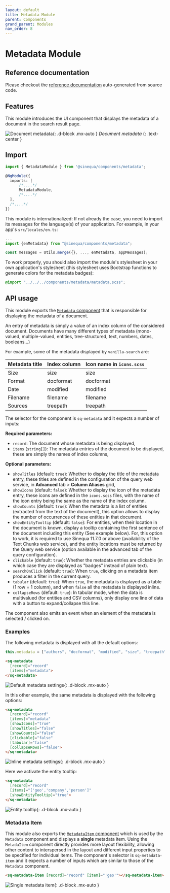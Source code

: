 ```yaml
---
layout: default
title: Metadata Module
parent: Components
grand_parent: Modules
nav_order: 8
---
```


# Metadata Module

## Reference documentation

Please checkout the [reference documentation]({{site.baseurl}}components/modules/MetadataModule.html) auto-generated from source code.

## Features

This module introduces the UI component that displays the metadata of a document in the search result page.

![Document metadata]({{site.baseurl}}assets/modules/metadata/metadata-example.png){: .d-block .mx-auto }
*Document metadata*
{: .text-center }

## Import

```typescript
import { MetadataModule } from '@sinequa/components/metadata';

@NgModule({
  imports: [
      /*....*/
      MetadataModule,
      /*....*/
  ],
  /*....*/
})
```

This module is internationalized: If not already the case, you need to import its messages for the language(s) of your application. For example, in your app's `src/locales/en.ts`:

```ts
...
import {enMetadata} from "@sinequa/components/metadata";

const messages = Utils.merge({}, ..., enMetadata, appMessages);
```

To work properly, you should also import the module's stylesheet in your own application's stylesheet (this stylesheet uses Bootstrap functions to generate colors for the metadata badges):

```scss
@import "../../../components/metadata/metadata.scss";
```

## API usage

This module exports the [`Metadata` component]({{site.baseurl}}components/components/Metadata.html) that is responsible for displaying the metadata of a document.

An entry of metadata is simply a value of an index column of the considered document. Documents have many different types of metadata (mono-valued, multiple-valued, entities, tree-structured, text, numbers, dates, booleans...)

For example, some of the metadata displayed by `vanilla-search` are:

| Metadata title    | Index column  | Icon name in `icons.scss` |
|-------------------|---------------| --------------------------|
| Size              | size          | size                      |
| Format            | docformat     | docformat                 |
| Date              | modified      | modified                  |
| Filename          | filename      | filename                  |
| Sources           | treepath      | treepath                  |

The selector for the component is `sq-metadata` and it expects a number of inputs:

**Required parameters:**

* `record`: The document whose metadata is being displayed,
* `items` (`string[]`): The metadata entries of the document to be displayed, these are simply the names of index columns,

**Optional parameters:**

* `showTitles` (default: `true`): Whether to display the title of the metadata entry, these titles are defined in the configuration of the query web service, in **Advanced** tab > **Column Aliases** grid,
* `showIcons` (default: `false`): Whether to display the icon of the metadata entry, these icons are defined in the `icons.scss` files, with the name of the icon entry being the same as the name of the index column.
* `showCounts` (default: `true`): When the metadata is a list of entities (extracted from the text of the document), this option allows to display the number of occurrences of these entities in that document.
* `showEntityTooltip` (default: `false`): For entities, when their location in the document is known, display a tooltip containing the first sentence of the document including this entity (See example below). For, this option to work, it is required to use Sinequa 11.7.0 or above (availability of the Text Chunks web service), and the entity locations must be returned by the Query web service (option available in the advanced tab of the query configuration).
* `clickable` (default: `true`): Whether the metadata entries are clickable (in which case they are displayed as "badges" instead of plain text).
* `searchOnClick` (default: `true`): When `true`, clicking on a metadata item produces a filter in the current query.
* `tabular` (default: `true`): When `true`, the metadata is displayed as a table (1 row = 1 column), and when `false` all the metadata is displayed inline.
* `collapseRows` (default: `true`): In tabular mode, when the data is multivalued (for entities and CSV columns), only display one line of data with a button to expand/collapse this line.

The component also emits an event when an element of the metadata is selected / clicked on.

### Examples

<doc-metadata></doc-metadata>

The following metadata is displayed with all the default options:

```ts
this.metadata = ["authors", "docformat", "modified", "size", "treepath", "filename", "geo", "company"]
```

```html
<sq-metadata
  [record]="record"
  [items]="metadata">
</sq-metadata>
```

![Default metadata settings]({{site.baseurl}}assets/modules/metadata/metadata-default.png){: .d-block .mx-auto }

In this other example, the same metadata is displayed with the following options:

```html
<sq-metadata
  [record]="record"
  [items]="metadata"
  [showIcons]="true"
  [showTitles]="false"
  [showCounts]="false"
  [clickable]="false"
  [tabular]="false"
  [collapseRows]="false">
</sq-metadata>
```

![Inline metadata settings]({{site.baseurl}}assets/modules/metadata/metadata-inline.png){: .d-block .mx-auto }

Here we activate the entity tooltip:

```html
<sq-metadata
  [record]="record"
  [items]="['geo','company','person']"
  [showEntityTooltip]="true">
</sq-metadata>
```

![Entity tooltip]({{site.baseurl}}assets/modules/metadata/entity-tooltip.png){: .d-block .mx-auto }

### Metadata Item

This module also exports the [`MetadataItem` component]({{site.baseurl}}components/components/MetadataItem.html) which is used by
the `Metadata` component and displays a **single** metadata item. Using the `MetadaItem` component directly provides more layout flexibility,
allowing other content to interspersed in the layout and different input properties to be specified for individual items. The component's
selector is `sq-metadata-item` and it expects a number of inputs which are similar to those of the `Metadata` component.

```html
<sq-metadata-item [record]="record" [item]="'geo'"></sq-metadata-item>
```

![Single metadata item]({{site.baseurl}}assets/modules/metadata/metadata-item.png){: .d-block .mx-auto }
